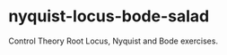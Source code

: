 nyquist-locus-bode-salad
========================

Control Theory Root Locus, Nyquist and Bode exercises.

